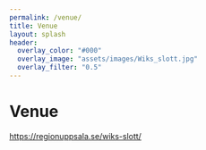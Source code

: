 ```yaml
---
permalink: /venue/
title: Venue
layout: splash
header: 
  overlay_color: "#000"
  overlay_image: "assets/images/Wiks_slott.jpg"
  overlay_filter: "0.5"
---
```


# Venue
https://regionuppsala.se/wiks-slott/

